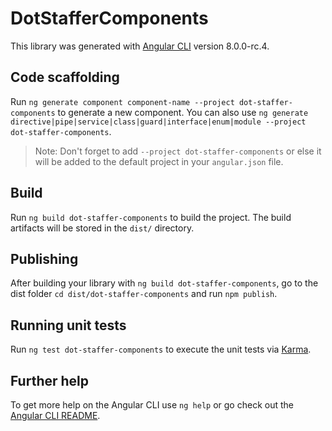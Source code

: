 # DotStafferComponents

This library was generated with [Angular CLI](https://github.com/angular/angular-cli) version 8.0.0-rc.4.

## Code scaffolding

Run `ng generate component component-name --project dot-staffer-components` to generate a new component. You can also use `ng generate directive|pipe|service|class|guard|interface|enum|module --project dot-staffer-components`.
> Note: Don't forget to add `--project dot-staffer-components` or else it will be added to the default project in your `angular.json` file. 

## Build

Run `ng build dot-staffer-components` to build the project. The build artifacts will be stored in the `dist/` directory.

## Publishing

After building your library with `ng build dot-staffer-components`, go to the dist folder `cd dist/dot-staffer-components` and run `npm publish`.

## Running unit tests

Run `ng test dot-staffer-components` to execute the unit tests via [Karma](https://karma-runner.github.io).

## Further help

To get more help on the Angular CLI use `ng help` or go check out the [Angular CLI README](https://github.com/angular/angular-cli/blob/master/README.md).
